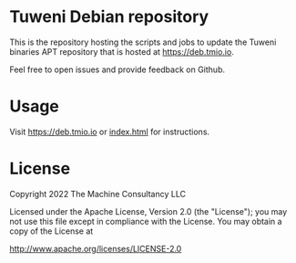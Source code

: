 # Tuweni Debian repository

This is the repository hosting the scripts and jobs to update the Tuweni binaries APT repository that is hosted at https://deb.tmio.io.

Feel free to open issues and provide feedback on Github.

# Usage

Visit https://deb.tmio.io or [index.html](/index.html) for instructions.

# License

Copyright 2022 The Machine Consultancy LLC

Licensed under the Apache License, Version 2.0 (the "License");
you may not use this file except in compliance with the License.
You may obtain a copy of the License at

  http://www.apache.org/licenses/LICENSE-2.0


